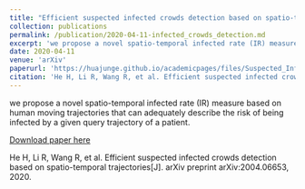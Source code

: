 ```yaml
---
title: "Efficient suspected infected crowds detection based on spatio-temporal trajectories"
collection: publications
permalink: /publication/2020-04-11-infected_crowds_detection.md
excerpt: 'we propose a novel spatio-temporal infected rate (IR) measure based on human moving trajectories that can adequately describe the risk of being infected by a given query trajectory of a patient.'
date: 2020-04-11
venue: 'arXiv'
paperurl: 'https://huajunge.github.io/academicpages/files/Suspected_Infected_Crowds_Detection.pdf'
citation: 'He H, Li R, Wang R, et al. Efficient suspected infected crowds detection based on spatio-temporal trajectories[J]. arXiv preprint arXiv:2004.06653, 2020.'
---
```

we propose a novel spatio-temporal infected rate (IR) measure based on human moving trajectories that can adequately describe the risk of being infected by a given query trajectory of a patient. 

[Download paper here](https://huajunge.github.io/academicpages/files/Suspected_Infected_Crowds_Detection.pdf)

He H, Li R, Wang R, et al. Efficient suspected infected crowds detection based on spatio-temporal trajectories[J]. arXiv preprint arXiv:2004.06653, 2020.